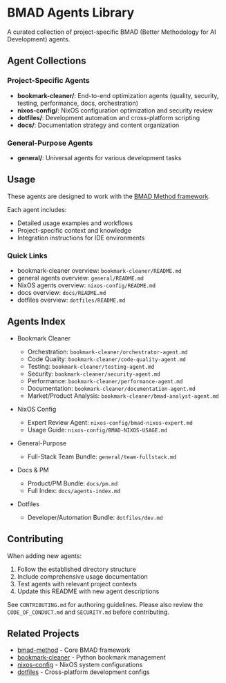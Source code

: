 # BMAD Agents Library

A curated collection of project-specific BMAD (Better Methodology for AI Development) agents.

## Agent Collections

### Project-Specific Agents
- **bookmark-cleaner/**: End-to-end optimization agents (quality, security, testing, performance, docs, orchestration)
- **nixos-config/**: NixOS configuration optimization and security review
- **dotfiles/**: Development automation and cross-platform scripting  
- **docs/**: Documentation strategy and content organization

### General-Purpose Agents
- **general/**: Universal agents for various development tasks

## Usage

These agents are designed to work with the [BMAD Method framework](https://github.com/emeraldocean123/bmad-method).

Each agent includes:
- Detailed usage examples and workflows
- Project-specific context and knowledge
- Integration instructions for IDE environments

### Quick Links
- bookmark-cleaner overview: `bookmark-cleaner/README.md`
- general agents overview: `general/README.md`
- NixOS agents overview: `nixos-config/README.md`
- docs overview: `docs/README.md`
- dotfiles overview: `dotfiles/README.md`

## Agents Index

- Bookmark Cleaner
  - Orchestration: `bookmark-cleaner/orchestrator-agent.md`
  - Code Quality: `bookmark-cleaner/code-quality-agent.md`
  - Testing: `bookmark-cleaner/testing-agent.md`
  - Security: `bookmark-cleaner/security-agent.md`
  - Performance: `bookmark-cleaner/performance-agent.md`
  - Documentation: `bookmark-cleaner/documentation-agent.md`
  - Market/Product Analysis: `bookmark-cleaner/bmad-analyst-agent.md`

- NixOS Config
  - Expert Review Agent: `nixos-config/bmad-nixos-expert.md`
  - Usage Guide: `nixos-config/BMAD-NIXOS-USAGE.md`

- General-Purpose
  - Full-Stack Team Bundle: `general/team-fullstack.md`

- Docs & PM
  - Product/PM Bundle: `docs/pm.md`
  - Full Index: `docs/agents-index.md`

- Dotfiles
  - Developer/Automation Bundle: `dotfiles/dev.md`

## Contributing

When adding new agents:
1. Follow the established directory structure
2. Include comprehensive usage documentation
3. Test agents with relevant project contexts
4. Update this README with new agent descriptions

See `CONTRIBUTING.md` for authoring guidelines. Please also review the `CODE_OF_CONDUCT.md` and `SECURITY.md` before contributing.

## Related Projects

- [bmad-method](https://github.com/emeraldocean123/bmad-method) - Core BMAD framework
- [bookmark-cleaner](https://github.com/emeraldocean123/bookmark-cleaner) - Python bookmark management
- [nixos-config](https://github.com/emeraldocean123/nixos-config) - NixOS system configurations
- [dotfiles](https://github.com/emeraldocean123/dotfiles) - Cross-platform development configs
